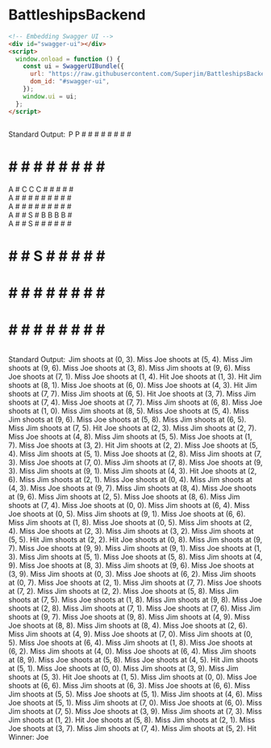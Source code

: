 # BattleshipsBackend



```html
<!-- Embedding Swagger UI -->
<div id="swagger-ui"></div>
<script>
  window.onload = function () {
    const ui = SwaggerUIBundle({
      url: "https://raw.githubusercontent.com/Superjim/BattleshipsBackend/73c9dd3e6f4f3c146fe9318254501886058c1349/BattleshipsBackend/swagger.json",
      dom_id: "#swagger-ui",
    });
    window.ui = ui;
  };
</script>



```
Standard Output: 
P  P  #  #  #  #  #  #  #  #  
#  #  #  #  #  #  #  #  #  #  
A  #  C  C  C  #  #  #  #  #  
A  #  #  #  #  #  #  #  #  #  
A  #  #  #  #  #  #  #  #  #  
A  #  #  S  #  B  B  B  B  #  
A  #  #  S  #  #  #  #  #  #  
#  #  #  S  #  #  #  #  #  #  
#  #  #  #  #  #  #  #  #  #  
#  #  #  #  #  #  #  #  #  #
```

```
 Standard Output: 
Jim shoots at (0, 3). Miss
Joe shoots at (5, 4). Miss
Jim shoots at (9, 6). Miss
Joe shoots at (3, 8). Miss
Jim shoots at (9, 6). Miss
Joe shoots at (7, 1). Miss
Joe shoots at (1, 4). Hit
Joe shoots at (1, 3). Hit
Jim shoots at (8, 1). Miss
Joe shoots at (6, 0). Miss
Joe shoots at (4, 3). Hit
Jim shoots at (7, 7). Miss
Jim shoots at (6, 5). Hit
Joe shoots at (3, 7). Miss
Jim shoots at (7, 4). Miss
Joe shoots at (7, 7). Miss
Jim shoots at (6, 8). Miss
Joe shoots at (1, 0). Miss
Jim shoots at (8, 5). Miss
Joe shoots at (5, 4). Miss
Jim shoots at (9, 6). Miss
Joe shoots at (5, 8). Miss
Jim shoots at (6, 5). Miss
Jim shoots at (7, 5). Hit
Joe shoots at (2, 3). Miss
Jim shoots at (2, 7). Miss
Joe shoots at (4, 8). Miss
Jim shoots at (5, 5). Miss
Joe shoots at (1, 7). Miss
Joe shoots at (3, 2). Hit
Jim shoots at (2, 2). Miss
Joe shoots at (5, 4). Miss
Jim shoots at (5, 1). Miss
Joe shoots at (2, 8). Miss
Jim shoots at (7, 3). Miss
Joe shoots at (7, 0). Miss
Jim shoots at (7, 8). Miss
Joe shoots at (9, 3). Miss
Jim shoots at (9, 1). Miss
Jim shoots at (4, 3). Hit
Joe shoots at (2, 6). Miss
Jim shoots at (2, 1). Miss
Joe shoots at (0, 4). Miss
Jim shoots at (4, 3). Miss
Joe shoots at (9, 7). Miss
Jim shoots at (8, 4). Miss
Joe shoots at (9, 6). Miss
Jim shoots at (2, 5). Miss
Joe shoots at (8, 6). Miss
Jim shoots at (7, 4). Miss
Joe shoots at (0, 0). Miss
Jim shoots at (6, 4). Miss
Joe shoots at (0, 5). Miss
Jim shoots at (9, 1). Miss
Joe shoots at (6, 6). Miss
Jim shoots at (1, 8). Miss
Joe shoots at (0, 5). Miss
Jim shoots at (2, 4). Miss
Joe shoots at (2, 3). Miss
Jim shoots at (3, 2). Miss
Jim shoots at (5, 5). Hit
Jim shoots at (2, 2). Hit
Joe shoots at (0, 8). Miss
Jim shoots at (9, 7). Miss
Joe shoots at (9, 9). Miss
Jim shoots at (9, 1). Miss
Joe shoots at (1, 3). Miss
Jim shoots at (5, 1). Miss
Joe shoots at (5, 8). Miss
Jim shoots at (4, 9). Miss
Joe shoots at (8, 3). Miss
Jim shoots at (9, 6). Miss
Joe shoots at (3, 9). Miss
Jim shoots at (0, 3). Miss
Joe shoots at (6, 2). Miss
Jim shoots at (0, 7). Miss
Joe shoots at (2, 1). Miss
Jim shoots at (7, 7). Miss
Joe shoots at (7, 2). Miss
Jim shoots at (2, 2). Miss
Joe shoots at (5, 8). Miss
Jim shoots at (7, 5). Miss
Joe shoots at (1, 8). Miss
Jim shoots at (9, 8). Miss
Joe shoots at (2, 8). Miss
Jim shoots at (7, 1). Miss
Joe shoots at (7, 6). Miss
Jim shoots at (9, 7). Miss
Joe shoots at (9, 8). Miss
Jim shoots at (4, 9). Miss
Joe shoots at (8, 8). Miss
Jim shoots at (8, 4). Miss
Joe shoots at (2, 6). Miss
Jim shoots at (4, 9). Miss
Joe shoots at (7, 0). Miss
Jim shoots at (0, 5). Miss
Joe shoots at (6, 4). Miss
Jim shoots at (1, 8). Miss
Joe shoots at (6, 2). Miss
Jim shoots at (4, 0). Miss
Joe shoots at (6, 4). Miss
Jim shoots at (8, 9). Miss
Joe shoots at (5, 8). Miss
Joe shoots at (4, 5). Hit
Jim shoots at (5, 1). Miss
Joe shoots at (0, 0). Miss
Jim shoots at (3, 9). Miss
Jim shoots at (5, 3). Hit
Joe shoots at (1, 5). Miss
Jim shoots at (0, 0). Miss
Joe shoots at (6, 6). Miss
Jim shoots at (6, 3). Miss
Joe shoots at (6, 6). Miss
Jim shoots at (5, 5). Miss
Joe shoots at (5, 1). Miss
Jim shoots at (4, 6). Miss
Joe shoots at (5, 1). Miss
Jim shoots at (7, 0). Miss
Joe shoots at (6, 0). Miss
Jim shoots at (7, 5). Miss
Joe shoots at (3, 9). Miss
Jim shoots at (7, 3). Miss
Jim shoots at (1, 2). Hit
Joe shoots at (5, 8). Miss
Jim shoots at (2, 1). Miss
Joe shoots at (3, 7). Miss
Jim shoots at (7, 4). Miss
Jim shoots at (5, 2). Hit
Winner: Joe
```
